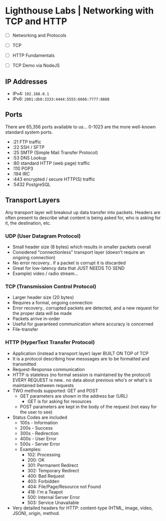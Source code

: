 # Lighthouse Labs | Networking with TCP and HTTP

* [ ] Networking and Protocols
* [ ] TCP
* [ ] HTTP Fundamentals
* [ ] TCP Demo via NodeJS


## IP Addresses

* IPv4: `192.168.0.1`
* IPv6: `2001:db8:3333:4444:5555:6666:7777:8888`

## Ports

There are 65,356 ports available to us... 0-1023 are the more well-known standard system ports.

* :21 FTP traffic
* :22 SSH / SFTP
* :25 SMTP (Simple Mail Transfer Protocol)
* :53 DNS Lookup
* :80 standard HTTP (web page) traffic
* :110 POP3
* :194 IRC
* :443 encrypted / secure HTTP(S) traffic
* :5432 PostgreSQL

## Transport Layers

Any transport layer will breakout up data transfer into packets. Headers are often present to describe what content is being asked for, who is asking for it, the destination, etc.

### UDP (User Datagram Protocol)

* Small header size (8 bytes) which results in smaller packets overall
* Considered "connectionless" transport layer (doesn't require an ongoing connection)
* No error recovery.. if a packet is corrupt it is discarded
* Great for low-latency data that JUST NEEDS TO SEND
* Example) video / radio stream... 

### TCP (Transmission Control Protocol)

* Larger header size (20 bytes)
* Requires a formal, ongoing connection
* Error recovery.. corrupted packets are detected, and a new request for the proper data will be made
* Packets arrive in-order
* Useful for guaranteed communication where accuracy is concerned
* File-transfer

### HTTP (HyperText Transfer Protocol)

* Application (instead a transport layer) layer BUILT ON TOP of TCP
* It is a protocol describing how messsages are to be formatted and transmitted
* Request-Response communication
* HTTP is stateless (no formal session is maintained by the protocol) EVERY REQUEST is new.. no data about previous who's or what's is maintained between requests
* TWO methods supported: GET and POST
  * GET parameters are shown in the address bar (URL)
    * GET is for asking for resources
  * POST parameters are kept in the body of the request (not easy for the user to see)
* Status Codes are included
  * 100s - Information
  * 200s - Success
  * 300s - Redirection
  * 400s - User Error
  * 500s - Server Error
  * Examples:
    * 102: Processing
    * 200: OK
    * 301: Permanent Redirect
    * 302: Temporary Redirect
    * 400: Bad Request
    * 403: Forbidden
    * 404: File/Page/Resource not Found
    * 418: I'm a Teapot
    * 500: Internal Server Error
    * 503: Service Unavailable
* Very detailed headers for HTTP: content-type (HTML, image, video, JSON), origin, method.
